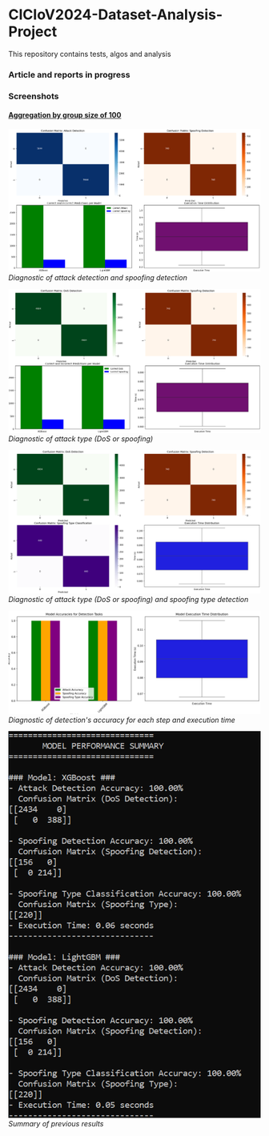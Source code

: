# CICIoV2024-Dataset-Analysis-Project

This repository contains tests, algos and analysis

### **Article and reports in progress**

### Screenshots 

#### <u>Aggregation by group size of 100</u>

![pic1](/images/d1.png "Diagnostic of attack and spoofing detection")  
*Diagnostic of attack detection and spoofing detection*

![pic2](/images/d2.png "Diagnostic of attack type (DoS or spoofing)")  
*Diagnostic of attack type (DoS or spoofing)*

![pic3](/images/d3.png "Diagnostic of attack type (DoS or spoofing) and spoofing type detection")  
*Diagnostic of attack type (DoS or spoofing) and spoofing type detection*

![pic4](/images/df.png "Diagnostic of detection's accuracy for each step and execution time")  
*Diagnostic of detection's accuracy for each step and execution time*

![pic5](/images/ffff.png "summary")  
*Summary of previous results*


